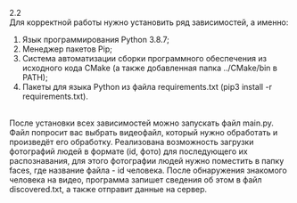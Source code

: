 2.2
<br>
Для корректной работы нужно установить ряд зависимостей, а именно:
  1. Язык программирования Python 3.8.7;
  2. Менеджер пакетов Pip;
  3. Cистема автоматизации сборки программного обеспечения из исходного кода CMake (а также добавленная папка ../CMake/bin в PATH);
  4. Пакеты для языка Python из файла requirements.txt (pip3 install -r requirements.txt).
<br>
После установки всех зависимостей можно запускать файл main.py.
Файл попросит вас выбрать видеофайл, который нужно обработать и произведёт его обработку.
Реализована возможность загрузки фотографий людей в формате (id, фото) для последующего их распознавания, для этого фотографии людей нужно поместить в папку faces, где название файла - id человека.
После обнаружения знакомого человека на видео, программа запишет сведения об этом в файл discovered.txt, а также отправит данные на сервер.
